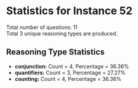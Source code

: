 # Statistics for Instance 52<br/>
Total number of questions: 11<br/>
Total 3 unique reasoning types are produced.<br/>
## Reasoning Type Statistics<br/>
- **conjunction:** Count = 4, Percentage = 36.36%<br/>
- **quantifiers:** Count = 3, Percentage = 27.27%<br/>
- **counting:** Count = 4, Percentage = 36.36%<br/>
